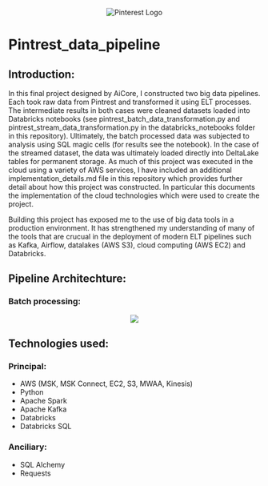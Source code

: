 <p align="center">
    <img src="https://github.com/WillEckersley/Pintrest_data_pipeline/blob/main/README_images/icons8-pinterest-240.png" alt="Pinterest Logo">
</p>




# Pintrest_data_pipeline

## Introduction:

In this final project designed by AiCore, I constructed two big data pipelines. Each took raw data from Pintrest and transformed it using ELT processes. The intermediate results in both cases were cleaned datasets loaded into Databricks notebooks (see pintrest_batch_data_transformation.py and pintrest_stream_data_transformation.py in the databricks_notebooks folder in this repository). Ultimately, the batch processed data was subjected to analysis using SQL magic cells (for results see the notebook). In the case of the streamed dataset, the data was ultimately loaded directly into DeltaLake tables for permanent storage. As much of this project was executed in the cloud using a variety of AWS services, I have included an additional implementation_details.md file in this repository which provides further detail about how this project was constructed. In particular this documents the implementation of the cloud technologies which were used to create the project.

Building this project has exposed me to the use of big data tools in a production environment. It has strengthened my understanding of many of the tools that are crucual in the deployment of modern ELT pipelines such as Kafka, Airflow, datalakes (AWS S3), cloud computing (AWS EC2) and Databricks. 

## Pipeline Architechture:

### Batch processing:

<p align="center">
    <img src="https://github.com/WillEckersley/Pintrest_data_pipeline/blob/main/README_images/batch_data_diagram.svg">
</p>






## Technologies used:

### Principal:

- AWS (MSK, MSK Connect, EC2, S3, MWAA, Kinesis)
- Python
- Apache Spark
- Apache Kafka
- Databricks
- Databricks SQL

### Anciliary:

- SQL Alchemy
- Requests
